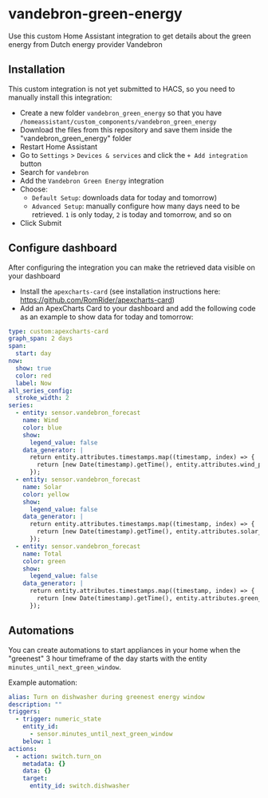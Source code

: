 # vandebron-green-energy
Use this custom Home Assistant integration to get details about the green energy from Dutch energy provider Vandebron

## Installation
This custom integration is not yet submitted to HACS, so you need to manually install this integration:
* Create a new folder `vandebron_green_energy` so that you have `/homeassistant/custom_components/vandebron_green_energy`
* Download the files from this repository and save them inside the "vandebron_green_energy" folder
* Restart Home Assistant
* Go to `Settings` > `Devices & services` and click the `+ Add integration` button
* Search for `vandebron`
* Add the `Vandebron Green Energy` integration
* Choose:
  * `Default Setup`: downloads data for today and tomorrow)
  * `Advanced Setup`: manually configure how many days need to be retrieved. `1` is only today, `2` is today and tomorrow, and so on
* Click Submit

## Configure dashboard
After configuring the integration you can make the retrieved data visible on your dashboard
* Install the `apexcharts-card` (see installation instructions here: https://github.com/RomRider/apexcharts-card)
* Add an ApexCharts Card to your dashboard and add the following code as an example to show data for today and tomorrow:

```yaml
type: custom:apexcharts-card
graph_span: 2 days
span:
  start: day
now:
  show: true
  color: red
  label: Now
all_series_config:
  stroke_width: 2
series:
  - entity: sensor.vandebron_forecast
    name: Wind
    color: blue
    show:
      legend_value: false
    data_generator: |
      return entity.attributes.timestamps.map((timestamp, index) => {
        return [new Date(timestamp).getTime(), entity.attributes.wind_percentages[index]];
      });
  - entity: sensor.vandebron_forecast
    name: Solar
    color: yellow
    show:
      legend_value: false
    data_generator: |
      return entity.attributes.timestamps.map((timestamp, index) => {
        return [new Date(timestamp).getTime(), entity.attributes.solar_percentages[index]];
      });
  - entity: sensor.vandebron_forecast
    name: Total
    color: green
    show:
      legend_value: false
    data_generator: |
      return entity.attributes.timestamps.map((timestamp, index) => {
        return [new Date(timestamp).getTime(), entity.attributes.green_percentages[index]];
      });

```

## Automations
You can create automations to start appliances in your home when the "greenest" 3 hour timeframe of the day starts with the entity `minutes_until_next_green_window`.

Example automation:

```yaml
alias: Turn on dishwasher during greenest energy window
description: ""
triggers:
  - trigger: numeric_state
    entity_id:
      - sensor.minutes_until_next_green_window
    below: 1
actions:
  - action: switch.turn_on
    metadata: {}
    data: {}
    target:
      entity_id: switch.dishwasher
```
